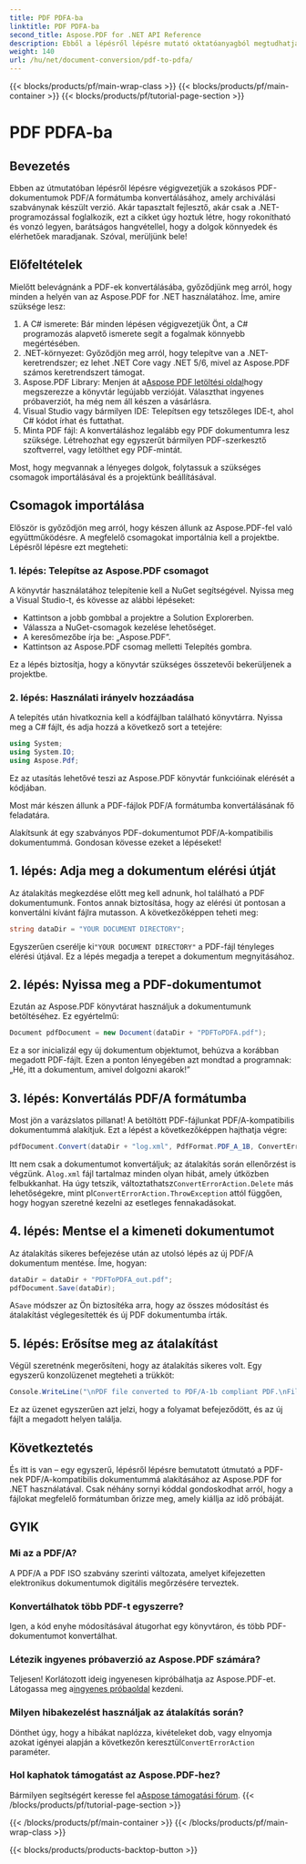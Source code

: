 ```yaml
---
title: PDF PDFA-ba
linktitle: PDF PDFA-ba
second_title: Aspose.PDF for .NET API Reference
description: Ebből a lépésről lépésre mutató oktatóanyagból megtudhatja, hogyan konvertálhat PDF-fájlokat PDF/A formátumba az Aspose.PDF for .NET használatával.
weight: 140
url: /hu/net/document-conversion/pdf-to-pdfa/
---
```


{{< blocks/products/pf/main-wrap-class >}}
{{< blocks/products/pf/main-container >}}
{{< blocks/products/pf/tutorial-page-section >}}

# PDF PDFA-ba

## Bevezetés

Ebben az útmutatóban lépésről lépésre végigvezetjük a szokásos PDF-dokumentumok PDF/A formátumba konvertálásához, amely archiválási szabványnak készült verzió. Akár tapasztalt fejlesztő, akár csak a .NET-programozással foglalkozik, ezt a cikket úgy hoztuk létre, hogy rokonítható és vonzó legyen, barátságos hangvétellel, hogy a dolgok könnyedek és elérhetőek maradjanak. Szóval, merüljünk bele!

## Előfeltételek

Mielőtt belevágnánk a PDF-ek konvertálásába, győződjünk meg arról, hogy minden a helyén van az Aspose.PDF for .NET használatához. Íme, amire szüksége lesz:

1. A C# ismerete: Bár minden lépésen végigvezetjük Önt, a C# programozás alapvető ismerete segít a fogalmak könnyebb megértésében.
2. .NET-környezet: Győződjön meg arról, hogy telepítve van a .NET-keretrendszer; ez lehet .NET Core vagy .NET 5/6, mivel az Aspose.PDF számos keretrendszert támogat.
3.  Aspose.PDF Library: Menjen át a[Aspose PDF letöltési oldal](https://releases.aspose.com/pdf/net)hogy megszerezze a könyvtár legújabb verzióját. Választhat ingyenes próbaverziót, ha még nem áll készen a vásárlásra.
4. Visual Studio vagy bármilyen IDE: Telepítsen egy tetszőleges IDE-t, ahol C# kódot írhat és futtathat.
5. Minta PDF fájl: A konvertáláshoz legalább egy PDF dokumentumra lesz szüksége. Létrehozhat egy egyszerűt bármilyen PDF-szerkesztő szoftverrel, vagy letölthet egy PDF-mintát.

Most, hogy megvannak a lényeges dolgok, folytassuk a szükséges csomagok importálásával és a projektünk beállításával.

## Csomagok importálása

Először is győződjön meg arról, hogy készen állunk az Aspose.PDF-fel való együttműködésre. A megfelelő csomagokat importálnia kell a projektbe. Lépésről lépésre ezt megteheti:

### 1. lépés: Telepítse az Aspose.PDF csomagot

A könyvtár használatához telepítenie kell a NuGet segítségével. Nyissa meg a Visual Studio-t, és kövesse az alábbi lépéseket:

- Kattintson a jobb gombbal a projektre a Solution Explorerben.
- Válassza a NuGet-csomagok kezelése lehetőséget.
- A keresőmezőbe írja be: „Aspose.PDF”.
- Kattintson az Aspose.PDF csomag melletti Telepítés gombra.

Ez a lépés biztosítja, hogy a könyvtár szükséges összetevői bekerüljenek a projektbe.

### 2. lépés: Használati irányelv hozzáadása

A telepítés után hivatkoznia kell a kódfájlban található könyvtárra. Nyissa meg a C# fájlt, és adja hozzá a következő sort a tetejére:

```csharp
using System;
using System.IO;
using Aspose.Pdf;
```

Ez az utasítás lehetővé teszi az Aspose.PDF könyvtár funkcióinak elérését a kódjában.

Most már készen állunk a PDF-fájlok PDF/A formátumba konvertálásának fő feladatára.

Alakítsunk át egy szabványos PDF-dokumentumot PDF/A-kompatibilis dokumentummá. Gondosan kövesse ezeket a lépéseket!

## 1. lépés: Adja meg a dokumentum elérési útját

Az átalakítás megkezdése előtt meg kell adnunk, hol található a PDF dokumentumunk. Fontos annak biztosítása, hogy az elérési út pontosan a konvertálni kívánt fájlra mutasson. A következőképpen teheti meg:

```csharp
string dataDir = "YOUR DOCUMENT DIRECTORY";
```

 Egyszerűen cserélje ki`"YOUR DOCUMENT DIRECTORY"` a PDF-fájl tényleges elérési útjával. Ez a lépés megadja a terepet a dokumentum megnyitásához.

## 2. lépés: Nyissa meg a PDF-dokumentumot

Ezután az Aspose.PDF könyvtárat használjuk a dokumentumunk betöltéséhez. Ez egyértelmű:

```csharp
Document pdfDocument = new Document(dataDir + "PDFToPDFA.pdf");
```

Ez a sor inicializál egy új dokumentum objektumot, behúzva a korábban megadott PDF-fájlt. Ezen a ponton lényegében azt mondtad a programnak: „Hé, itt a dokumentum, amivel dolgozni akarok!”

## 3. lépés: Konvertálás PDF/A formátumba

Most jön a varázslatos pillanat! A betöltött PDF-fájlunkat PDF/A-kompatibilis dokumentummá alakítjuk. Ezt a lépést a következőképpen hajthatja végre:

```csharp
pdfDocument.Convert(dataDir + "log.xml", PdfFormat.PDF_A_1B, ConvertErrorAction.Delete);
```

 Itt nem csak a dokumentumot konvertáljuk; az átalakítás során ellenőrzést is végzünk. A`log.xml` fájl tartalmaz minden olyan hibát, amely útközben felbukkanhat. Ha úgy tetszik, változtathatsz`ConvertErrorAction.Delete` más lehetőségekre, mint pl`ConvertErrorAction.ThrowException` attól függően, hogy hogyan szeretné kezelni az esetleges fennakadásokat.

## 4. lépés: Mentse el a kimeneti dokumentumot

Az átalakítás sikeres befejezése után az utolsó lépés az új PDF/A dokumentum mentése. Íme, hogyan:

```csharp
dataDir = dataDir + "PDFToPDFA_out.pdf";
pdfDocument.Save(dataDir);
```

 A`Save` módszer az Ön biztosítéka arra, hogy az összes módosítást és átalakítást véglegesítették és új PDF dokumentumba írták.

## 5. lépés: Erősítse meg az átalakítást

Végül szeretnénk megerősíteni, hogy az átalakítás sikeres volt. Egy egyszerű konzolüzenet megteheti a trükköt:

```csharp
Console.WriteLine("\nPDF file converted to PDF/A-1b compliant PDF.\nFile saved at " + dataDir);
```

Ez az üzenet egyszerűen azt jelzi, hogy a folyamat befejeződött, és az új fájlt a megadott helyen találja.

## Következtetés

És itt is van – egy egyszerű, lépésről lépésre bemutatott útmutató a PDF-nek PDF/A-kompatibilis dokumentummá alakításához az Aspose.PDF for .NET használatával. Csak néhány sornyi kóddal gondoskodhat arról, hogy a fájlokat megfelelő formátumban őrizze meg, amely kiállja az idő próbáját.


## GYIK

### Mi az a PDF/A?
A PDF/A a PDF ISO szabvány szerinti változata, amelyet kifejezetten elektronikus dokumentumok digitális megőrzésére terveztek.

### Konvertálhatok több PDF-t egyszerre?
Igen, a kód enyhe módosításával átugorhat egy könyvtáron, és több PDF-dokumentumot konvertálhat.

### Létezik ingyenes próbaverzió az Aspose.PDF számára?
Teljesen! Korlátozott ideig ingyenesen kipróbálhatja az Aspose.PDF-et. Látogassa meg a[ingyenes próbaoldal](https://releases.aspose.com/) kezdeni.

### Milyen hibakezelést használjak az átalakítás során?
 Dönthet úgy, hogy a hibákat naplózza, kivételeket dob, vagy elnyomja azokat igényei alapján a következőn keresztül`ConvertErrorAction` paraméter.

### Hol kaphatok támogatást az Aspose.PDF-hez?
 Bármilyen segítségért keresse fel a[Aspose támogatási fórum](https://forum.aspose.com/c/pdf/10).
{{< /blocks/products/pf/tutorial-page-section >}}

{{< /blocks/products/pf/main-container >}}
{{< /blocks/products/pf/main-wrap-class >}}

{{< blocks/products/products-backtop-button >}}
